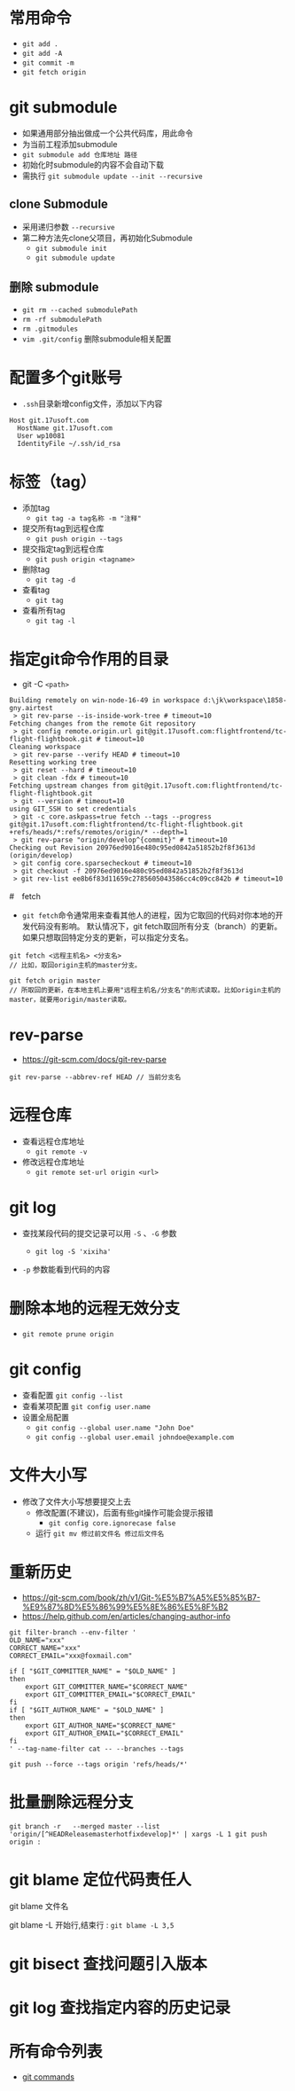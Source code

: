 # 常用命令
- `git add .`
- `git add -A`
- `git commit -m `
- `git fetch origin`

# git submodule
- 如果通用部分抽出做成一个公共代码库，用此命令
- 为当前工程添加submodule
- `git submodule add 仓库地址 路径`
- 初始化时submodule的内容不会自动下载
- 需执行 `git submodule update --init --recursive`
## clone Submodule
- 采用递归参数 `--recursive`
- 第二种方法先clone父项目，再初始化Submodule
  * `git submodule init`
  * `git submodule update`
## 删除 submodule
- `git rm --cached submodulePath`
- `rm -rf submodulePath`
- `rm .gitmodules`
- `vim .git/config` 删除submodule相关配置
# 配置多个git账号
- `.ssh`目录新增config文件，添加以下内容
```
Host git.17usoft.com
  HostName git.17usoft.com
  User wp10081
  IdentityFile ~/.ssh/id_rsa
```

# 标签（tag）

- 添加tag
  * `git tag -a tag名称 -m "注释"`
- 提交所有tag到远程仓库
  * `git push origin --tags`
- 提交指定tag到远程仓库
  * `git push origin <tagname>`
- 删除tag
  * `git tag -d `
- 查看tag
  * `git tag`
- 查看所有tag
  * `git tag -l`
  

# 指定git命令作用的目录
- git -C `<path>`


```shell
Building remotely on win-node-16-49 in workspace d:\jk\workspace\1858-gny.airtest
 > git rev-parse --is-inside-work-tree # timeout=10
Fetching changes from the remote Git repository
 > git config remote.origin.url git@git.17usoft.com:flightfrontend/tc-flight-flightbook.git # timeout=10
Cleaning workspace
 > git rev-parse --verify HEAD # timeout=10
Resetting working tree
 > git reset --hard # timeout=10
 > git clean -fdx # timeout=10
Fetching upstream changes from git@git.17usoft.com:flightfrontend/tc-flight-flightbook.git
 > git --version # timeout=10
using GIT_SSH to set credentials 
 > git -c core.askpass=true fetch --tags --progress git@git.17usoft.com:flightfrontend/tc-flight-flightbook.git +refs/heads/*:refs/remotes/origin/* --depth=1
 > git rev-parse "origin/develop^{commit}" # timeout=10
Checking out Revision 20976ed9016e480c95ed0842a51852b2f8f3613d (origin/develop)
 > git config core.sparsecheckout # timeout=10
 > git checkout -f 20976ed9016e480c95ed0842a51852b2f8f3613d
 > git rev-list ee8b6f83d11659c2785605043586cc4c09cc842b # timeout=10
```


#　fetch
- `git fetch`命令通常用来查看其他人的进程，因为它取回的代码对你本地的开发代码没有影响。
默认情况下，git fetch取回所有分支（branch）的更新。如果只想取回特定分支的更新，可以指定分支名。

```
git fetch <远程主机名> <分支名>
// 比如，取回origin主机的master分支。

git fetch origin master
// 所取回的更新，在本地主机上要用"远程主机名/分支名"的形式读取。比如origin主机的master，就要用origin/master读取。

```


# rev-parse
- https://git-scm.com/docs/git-rev-parse
```
git rev-parse --abbrev-ref HEAD // 当前分支名
```

# 远程仓库
- 查看远程仓库地址
    *  `git remote -v`
- 修改远程仓库地址
    * `git remote set-url origin <url>`


# git log 
- 查找某段代码的提交记录可以用 `-S` 、`-G` 参数
  * `git log -S 'xixiha'`
  
- `-p` 参数能看到代码的内容


# 删除本地的远程无效分支
- `git remote prune origin`

# git config
- 查看配置 `git config --list`
- 查看某项配置 `git config user.name`
- 设置全局配置
  * `git config --global user.name "John Doe"`
  * `git config --global user.email johndoe@example.com`
  

# 文件大小写
- 修改了文件大小写想要提交上去
  * 修改配置(不建议)，后面有些git操作可能会提示报错
     * `git config core.ignorecase false`
  * 运行 `git mv 修过前文件名 修过后文件名`
  

# 重新历史
- https://git-scm.com/book/zh/v1/Git-%E5%B7%A5%E5%85%B7-%E9%87%8D%E5%86%99%E5%8E%86%E5%8F%B2
- https://help.github.com/en/articles/changing-author-info

```
git filter-branch --env-filter '
OLD_NAME="xxx"
CORRECT_NAME="xxx"
CORRECT_EMAIL="xxx@foxmail.com"

if [ "$GIT_COMMITTER_NAME" = "$OLD_NAME" ]
then
    export GIT_COMMITTER_NAME="$CORRECT_NAME"
    export GIT_COMMITTER_EMAIL="$CORRECT_EMAIL"
fi
if [ "$GIT_AUTHOR_NAME" = "$OLD_NAME" ]
then
    export GIT_AUTHOR_NAME="$CORRECT_NAME"
    export GIT_AUTHOR_EMAIL="$CORRECT_EMAIL"
fi
' --tag-name-filter cat -- --branches --tags

git push --force --tags origin 'refs/heads/*'
```


# 批量删除远程分支
```
git branch -r   --merged master --list 'origin/[^HEADReleasemasterhotfixdevelop]*' | xargs -L 1 git push origin :
```
# git blame 定位代码责任人

git blame 文件名

git blame -L 开始行,结束行 :
`git blame -L 3,5`

# git bisect 查找问题引入版本

# git log 查找指定内容的历史记录


# 所有命令列表
- [git commands](https://git-scm.com/docs/git#_git_commands)